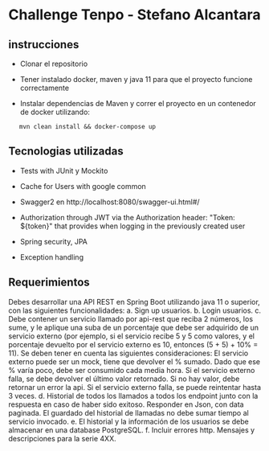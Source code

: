 # Challenge Tenpo - Stefano Alcantara

## instrucciones


   - Clonar el repositorio
   
   - Tener instalado docker, maven y java 11 para que el proyecto funcione correctamente
  
   - Instalar dependencias de Maven y correr el proyecto en un contenedor de docker utilizando:
   
```
   mvn clean install && docker-compose up
```

## Tecnologias utilizadas
   
   - Tests with JUnit y Mockito
   
   - Cache for Users with google common
   
   - Swagger2 en http://localhost:8080/swagger-ui.html#/
   
   - Authorization through JWT via the Authorization header: "Token: ${token}" that provides when logging in the previously created user
   
   - Spring security, JPA
   
   - Exception handling

##  Requerimientos

Debes desarrollar una API REST en Spring Boot utilizando java 11 o superior, con las siguientes funcionalidades:
a. Sign up usuarios.
b. Login usuarios.
c. Debe contener un servicio llamado por api-rest que reciba 2 números, los sume, y le aplique una suba de un porcentaje que debe ser adquirido de un servicio externo (por ejemplo, si el servicio recibe 5 y 5 como valores, y el porcentaje devuelto por el servicio externo es 10, entonces (5 + 5) + 10% = 11). Se deben tener en cuenta las siguientes consideraciones:
El servicio externo puede ser un mock, tiene que devolver el % sumado.
Dado que ese % varía poco, debe ser consumido cada media hora.
Si el servicio externo falla, se debe devolver el último valor retornado. Si no hay valor, debe retornar un error la api.
Si el servicio externo falla, se puede reintentar hasta 3 veces.
d. Historial de todos los llamados a todos los endpoint junto con la respuesta en caso de haber sido exitoso. Responder en Json, con data paginada. El guardado del historial de llamadas no debe sumar tiempo al servicio invocado.
e. El historial y la información de los usuarios se debe almacenar en una database PostgreSQL.
f. Incluir errores http. Mensajes y descripciones para la serie 4XX.
